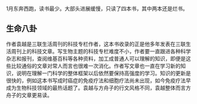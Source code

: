 1月东奔西跑，读书最少。大部头进展缓慢，只读了四本书，其中两本还是烂书。
## 生命八卦
作者袁越是三联生活周刊的科技专栏作者，这本书收录的正是他多年发表在三联生活周刊上的科技文章。写生物主题的科技专栏难度不小，作者要一直跟进各种科学杂志和报刊，查阅维基百科等各种资料，加工成普通人可以理解的知识，即便是这些比较通俗的文章对常人而言也很难一次消化。作者写文章也一直在学习新的知识，说明在理解一门科学的整体框架以后依然要保持高强度的学习。知识的更新是很快的，例如这本书写成时癌症的免疫疗法和细胞疗法尚未出现，如今免疫疗法早成为生物科技领域的最热话题了。袁越与方舟子的行文风格不同，袁越整体而言方舟子的文章更易读。
<!--stackedit_data:
eyJoaXN0b3J5IjpbMTM4MTk0MDI4Nl19
-->